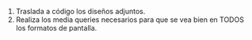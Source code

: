 1. Traslada a código los diseños adjuntos.
2. Realiza los media queries necesarios para que se vea bien en TODOS los formatos de pantalla.
